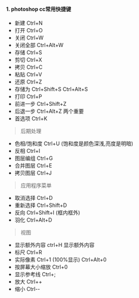 #### 1. photoshop cc常用快捷键
- 新建 Ctrl+N
- 打开 Ctrl+O
- 关闭 Ctrl+W
- 关闭全部 Ctrl+Alt+W
- 存储 Ctrl+S
- 剪切 Ctrl+X
- 拷贝 Ctrl+C
- 粘贴 Ctrl+V
- 还原 Ctrl+Z
- 存储为 Ctrl+Shift+S  Ctrl+Alt+S
- 打印 Ctrl+P
- 前进一步 Ctrl+Shift+Z
- 后退一步 Ctrl+Alt+Z   两个重要
- 首选项 Ctrl+K

> 后期处理

- 色相/饱和度  Ctrl+U  (饱和度是颜色深浅,亮度是明暗)
- 反相 Ctrl+I 
- 图层编组 Ctrl+G 
- 合并图层 Ctrl+E
- 拷贝图层 Ctrl+J

> 应用程序菜单

- 取消选择 Ctrl+D
- 重新选择 Ctrl+Shift+D
- 反向 Ctrl+Shift+I (框内框外)
- 羽化 Ctrl+Alt+D

> 视图

- 显示额外内容 ctrl+H 显示额外内容
- 标尺 Ctrl+R
- 实际像素 Ctrl+1 (100%显示) Ctrl+Alt+0
- 按屏幕大小缩放 Ctrl+0
- 显示参考线 Ctrl+;
- 放大  Ctrl++
- 缩小 Ctrl--



